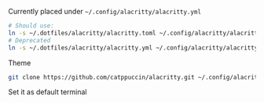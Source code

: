 Currently placed under `~/.config/alacritty/alacritty.yml`

```bash
# Should use:
ln -s ~/.dotfiles/alacritty/alacritty.toml ~/.config/alacritty/alacritty.toml
# Deprecated
ln -s ~/.dotfiles/alacritty/alacritty.yml ~/.config/alacritty/alacritty.yml
```

Theme
```bash
git clone https://github.com/catppuccin/alacritty.git ~/.config/alacritty/catppuccin
```

Set it as default terminal
